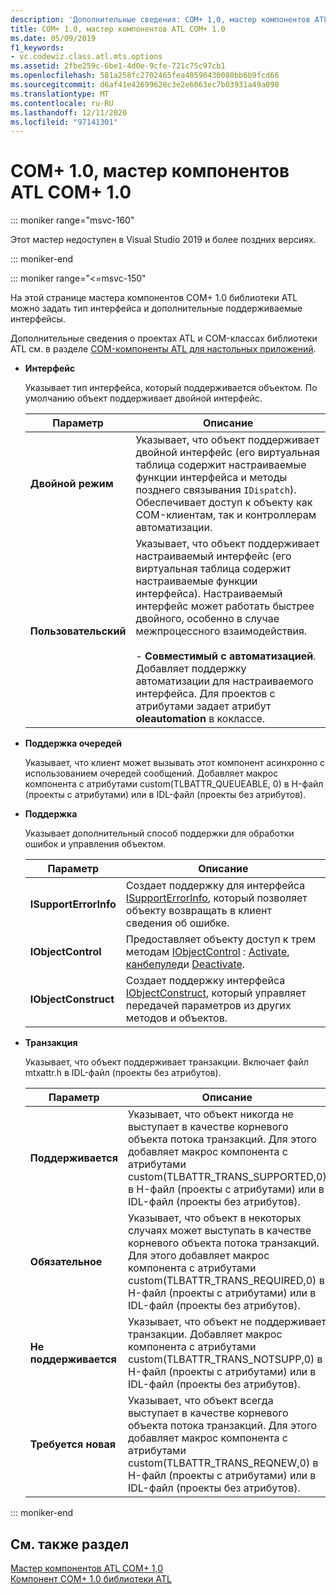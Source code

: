 ```yaml
---
description: 'Дополнительные сведения: COM+ 1,0, мастер компонентов ATL COM+ 1,0'
title: COM+ 1.0, мастер компонентов ATL COM+ 1.0
ms.date: 05/09/2019
f1_keywords:
- vc.codewiz.class.atl.mts.options
ms.assetid: 2fbe259c-6be1-4d0e-9cfe-721c75c97cb1
ms.openlocfilehash: 581a258fc2702465fea40590430080bb6b9fcd66
ms.sourcegitcommit: d6af41e42699628c3e2e6063ec7b03931a49a098
ms.translationtype: MT
ms.contentlocale: ru-RU
ms.lasthandoff: 12/11/2020
ms.locfileid: "97141301"
---
```

# <a name="com-10-atl-com-10-component-wizard"></a>COM+ 1.0, мастер компонентов ATL COM+ 1.0

::: moniker range="msvc-160"

Этот мастер недоступен в Visual Studio 2019 и более поздних версиях.

::: moniker-end

::: moniker range="<=msvc-150"

На этой странице мастера компонентов COM+ 1.0 библиотеки ATL можно задать тип интерфейса и дополнительные поддерживаемые интерфейсы.

Дополнительные сведения о проектах ATL и COM-классах библиотеки ATL см. в разделе [COM-компоненты ATL для настольных приложений](../../atl/atl-com-desktop-components.md).

- **Интерфейс**

   Указывает тип интерфейса, который поддерживается объектом. По умолчанию объект поддерживает двойной интерфейс.

   |Параметр|Описание|
   |------------|-----------------|
   |**Двойной режим**|Указывает, что объект поддерживает двойной интерфейс (его виртуальная таблица содержит настраиваемые функции интерфейса и методы позднего связывания `IDispatch`). Обеспечивает доступ к объекту как COM-клиентам, так и контроллерам автоматизации.|
   |**Пользовательский**|Указывает, что объект поддерживает настраиваемый интерфейс (его виртуальная таблица содержит настраиваемые функции интерфейса). Настраиваемый интерфейс может работать быстрее двойного, особенно в случае межпроцессного взаимодействия.<br /><br /> - **Совместимый с автоматизацией**. Добавляет поддержку автоматизации для настраиваемого интерфейса. Для проектов с атрибутами задает атрибут **oleautomation** в коклассе.|

- **Поддержка очередей**

   Указывает, что клиент может вызывать этот компонент асинхронно с использованием очередей сообщений. Добавляет макрос компонента с атрибутами custom(TLBATTR_QUEUEABLE, 0) в H-файл (проекты с атрибутами) или в IDL-файл (проекты без атрибутов).

- **Поддержка**

   Указывает дополнительный способ поддержки для обработки ошибок и управления объектом.

   |Параметр|Описание|
   |------------|-----------------|
   |**ISupportErrorInfo**|Создает поддержку для интерфейса [ISupportErrorInfo](../../atl/reference/isupporterrorinfoimpl-class.md), который позволяет объекту возвращать в клиент сведения об ошибке.|
   |**IObjectControl**|Предоставляет объекту доступ к трем методам [IObjectControl](/windows/win32/api/comsvcs/nn-comsvcs-iobjectcontrol) : [Activate](/windows/win32/api/comsvcs/nf-comsvcs-iobjectcontrol-activate), [канбепулед](/windows/win32/api/comsvcs/nf-comsvcs-iobjectcontrol-canbepooled)и [Deactivate](/windows/win32/api/comsvcs/nf-comsvcs-iobjectcontrol-deactivate).|
   |**IObjectConstruct**|Создает поддержку интерфейса [IObjectConstruct](/windows/win32/api/comsvcs/nn-comsvcs-iobjectconstruct), который управляет передачей параметров из других методов и объектов.|

- **Транзакция**

   Указывает, что объект поддерживает транзакции. Включает файл mtxattr.h в IDL-файл (проекты без атрибутов).

   |Параметр|Описание|
   |------------|-----------------|
   |**Поддерживается**|Указывает, что объект никогда не выступает в качестве корневого объекта потока транзакций. Для этого добавляет макрос компонента с атрибутами custom(TLBATTR_TRANS_SUPPORTED,0) в H-файл (проекты с атрибутами) или в IDL-файл (проекты без атрибутов).|
   |**Обязательное**|Указывает, что объект в некоторых случаях может выступать в качестве корневого объекта потока транзакций. Для этого добавляет макрос компонента с атрибутами custom(TLBATTR_TRANS_REQUIRED,0) в H-файл (проекты с атрибутами) или в IDL-файл (проекты без атрибутов).|
   |**Не поддерживается**|Указывает, что объект не поддерживает транзакции. Добавляет макрос компонента с атрибутами custom(TLBATTR_TRANS_NOTSUPP,0) в H-файл (проекты с атрибутами) или в IDL-файл (проекты без атрибутов).|
   |**Требуется новая**|Указывает, что объект всегда выступает в качестве корневого объекта потока транзакций. Для этого добавляет макрос компонента с атрибутами custom(TLBATTR_TRANS_REQNEW,0) в H-файл (проекты с атрибутами) или в IDL-файл (проекты без атрибутов).|

::: moniker-end

## <a name="see-also"></a>См. также раздел

[Мастер компонентов ATL COM+ 1,0](../../atl/reference/atl-com-plus-1-0-component-wizard.md)<br/>
[Компонент COM+ 1.0 библиотеки ATL](../../atl/reference/adding-an-atl-com-plus-1-0-component.md)
